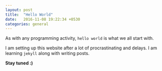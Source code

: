 ```yaml
---
layout: post
title:  "Hello World"
date:   2016-11-08 19:22:34 +0530
categories: general
---
```

As with any programming activity, ```hello world``` is what we all start with.

I am setting up this website after a lot of procrastinating and delays. I am learning ```jekyll``` along with writing posts.

__Stay tuned :)__
